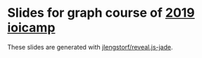 # Slides for graph course of [2019 ioicamp](https://ioicamp2019.csie.org)

These slides are generated with [jlengstorf/reveal.js-jade](https://github.com/jlengstorf/reveal.js-jade).
